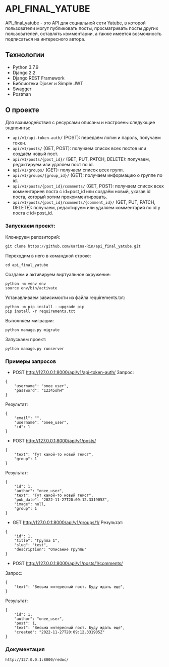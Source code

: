 # API_FINAL_YATUBE
API_final_yatube - это API для cоциальной сети Yatube, в которой пользователи 
могут публиковать посты, просматривать посты других пользователей, оставлять 
комментарии, а также имеется возможность подписаться на интересного автора.

## Технологии

- Python 3.7.9
- Django 2.2
- Django REST Framework
- Библиотеки Djoser и Simple JWT
- Swagger
- Postman

## О проекте

Для взаимодействия с ресурсами описаны и настроены следующие эндпоинты:
- `api/v1/api-token-auth/` (POST): передаём логин и пароль, получаем токен.
- `api/v1/posts/` (GET, POST): получаем список всех постов или создаём новый 
пост.
- `api/v1/posts/{post_id}/` (GET, PUT, PATCH, DELETE): получаем, редактируем 
или удаляем пост по id.
- `api/v1/groups/` (GET): получаем список всех групп.
- `api/v1/groups/{group_id}/` (GET): получаем информацию о группе по id.
- `api/v1/posts/{post_id}/comments/` (GET, POST): получаем список всех 
комментариев поста с id=post_id или создаём новый, указав id поста, который 
хотим прокомментировать.
- `api/v1/posts/{post_id}/comments/{comment_id}/` (GET, PUT, PATCH, DELETE): 
получаем, редактируем или удаляем комментарий по id у поста с id=post_id.

### Запускаем проект:

Клонируем репозиторий:

```
git clone https://github.com/Karina-Rin/api_final_yatube.git
```
Переходим в него в командной строке:
```
cd api_final_yatube
```

Cоздаем и активируем виртуальное окружение:

```
python -m venv env
source env/bin/activate
```

Устанавливаем зависимости из файла requirements.txt:

```
python -m pip install --upgrade pip
pip install -r requirements.txt
```

Выполняем миграции:

```
python manage.py migrate
```

Запускаем проект:

```
python manage.py runserver
```

### Примеры запросов

- POST http://127.0.0.1:8000/api/v1/api-token-auth/
Запрос:
```
{
    "username": "onee_user",
    "password": "12345ohH"
}
```
Результат:
```
{
    "email": "",
    "username": "onee_user",
    "id": 1
}
```

- POST http://127.0.0.1:8000/api/v1/posts/

```
{
    "text": "Тут какой-то новый текст",
    "group": 1
}
```

Результат:

```
{
    "id": 1,
    "author": "onee_user",
    "text": "Тут какой-то новый текст",
    "pub_date": "2022-11-27T20:09:12.331905Z",
    "image": null,
    "group": 1
}
```

- GET http://127.0.0.1:8000/api/v1/groups/1/
Результат:
```
{
    "id": 1,
    "title": "Группа 1",
    "slug": "test",
    "description": "Описание группы"
}
```

- POST http://127.0.0.1:8000/api/v1/posts/1/comments/

Запрос:
```
{
    "text": "Весьма интересный пост. Буду ждать еще",
}
```
Результат:
```
{
    "id": 1,
    "author": "onee_user",
    "post": 1,
    "text": "Весьма интересный пост. Буду ждать еще",
    "created": "2022-11-27T20:09:12.331905Z"
}
```

### Документация
```
http://127.0.0.1:8000/redoc/
```
